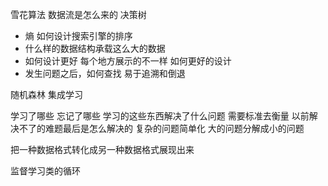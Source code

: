雪花算法
数据流是怎么来的
决策树 
- 熵
如何设计搜索引擎的排序
- 什么样的数据结构承载这么大的数据
- 如何设计更好 每个地方展示的不一样 如何更好的设计
- 发生问题之后，如何查找 易于追溯和倒退

随机森林 集成学习

学习了哪些  忘记了哪些 学习的这些东西解决了什么问题
需要标准去衡量
以前解决不了的难题最后是怎么解决的
复杂的问题简单化 大的问题分解成小的问题

把一种数据格式转化成另一种数据格式展现出来

监督学习类的循环